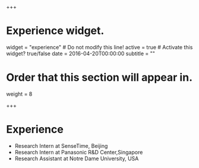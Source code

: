 +++
# Experience widget.
widget = "experience"  # Do not modify this line!
active = true  # Activate this widget? true/false
date = 2016-04-20T00:00:00
subtitle = ""

# Order that this section will appear in.
weight = 8



+++

# Experience


* Research Intern at SenseTime, Beijing 
* Research Intern at Panasonic R&D Center,Singapore 
* Research Assistant at Notre Dame University, USA  

